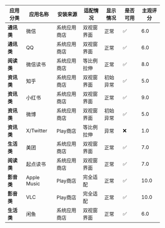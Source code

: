 | **应用分类** | **应用名称**    | **安装来源** | **适配情况** | **显示情况** | **是否可用** | **主观评分** |
|----------|-------------|----------|----------|----------|----------|----------|
| **通讯类**  | 微信          | 系统应用商店   | 双视窗界面    | 正常       | ✅        | 6.0      |
| **通讯类**  | QQ          | 系统应用商店   | 双视窗界面    | 正常       | ✅        | 6.0      |
| **阅读类**  | 微信读书        | 系统应用商店   | 等比例拉伸    | 正常       | ✅        | 8.0      |
| **资讯类**  | 知乎          | 系统应用商店   | 双视窗界面    | 初始异常     | ✅        | 5.0      |
| **资讯类**  | 小红书         | 系统应用商店   | 双视窗界面    | 正常       | ✅        | 9.0      |
| **资讯类**  | 微博          | 系统应用商店   | 双视窗界面    | 初始异常     | ✅        | 5.0      |
| **资讯类**  | X/Twitter   | Play商店   | 等比例拉伸    | 异常       | ❌        | 1.0      |
| **生活类**  | 美团          | 系统应用商店   | 双视窗界面    | 正常       | ✅        | 7.0      |
| **阅读类**  | 起点读书        | 系统应用商店   | 双视窗界面    | 正常       | ✅        | 7.0      |
| **影音类**  | Apple Music | Play商店   | 完全适配     | 正常       | ✅        | 10.0     |
| **影音类**  | VLC         | Play商店   | 完全适配     | 正常       | ✅        | 10.0     |
| **生活类**  | 闲鱼          | 系统应用商店   | 双视窗界面    | 正常       | ✅        | 6.0      |
